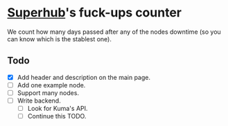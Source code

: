 # [Superhub](https://superhub.host)'s fuck-ups counter

We count how many days passed after any of the nodes downtime (so you can know which is the stablest one).

## Todo

- [x] Add header and description on the main page.
- [ ] Add one example node.
- [ ] Support many nodes.
- [ ] Write backend.
  - [ ] Look for Kuma's API.
  - [ ] Continue this TODO.
